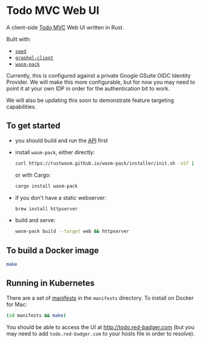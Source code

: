 # Todo MVC Web UI

A client-side [Todo MVC][todomvc] Web UI written in Rust.

Built with:

- [`seed`][seed]
- [`graphql-client`][graphql-client]
- [`wasm-pack`][wasm-pack]

Currently, this is configured against a private Google GSuite OIDC Identity Provider. We will make this more configurable, but for now you may need to point it at your own IDP in order for the authentication bit to work.

We will also be updating this soon to demonstrate feature targeting capabilities.

## To get started

- you should build and run the [API](../api/README.md) first

- install `wasm-pack`, either directly:

  ```sh
  curl https://rustwasm.github.io/wasm-pack/installer/init.sh -sSf | sh
  ```

  or with Cargo:

  ```sh
  cargo install wasm-pack
  ```

- if you don't have a static webserver:

  ```sh
  brew install httpserver
  ```

- build and serve:

  ```sh
  wasm-pack build --target web && httpserver
  ```

## To build a Docker image

```sh
make
```

## Running in Kubernetes

There are a set of [manifests](./manifests) in the `manifests` directory. To install on Docker for Mac:

```sh
(cd manifests && make)
```

You should be able to access the UI at http://todo.red-badger.com (but you may need to add `todo.red-badger.com` to your hosts file in order to resolve).

[graphql-client]: https://github.com/graphql-rust/graphql-client
[seed]: https://github.com/seed-rs/seed
[todomvc]: http://todomvc.com/
[wasm-pack]: https://rustwasm.github.io/wasm-pack/
